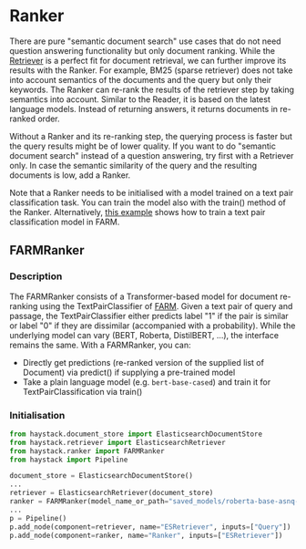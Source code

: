 <!---
title: "Ranker"
metaTitle: "Ranker"
metaDescription: ""
slug: "/docs/ranker"
date: "2020-05-26"
id: "rankermd"
--->

# Ranker

There are pure "semantic document search" use cases that do not need question answering functionality but only document ranking.
While the [Retriever](/docs/v0.9.0/retrievermd) is a perfect fit for document retrieval, we can further improve its results with the Ranker.
For example, BM25 (sparse retriever) does not take into account semantics of the documents and the query but only their keywords.
The Ranker can re-rank the results of the retriever step by taking semantics into account.
Similar to the Reader, it is based on the latest language models.
Instead of returning answers, it returns documents in re-ranked order.

Without a Ranker and its re-ranking step, the querying process is faster but the query results might be of lower quality.
If you want to do "semantic document search" instead of a question answering, try first with a Retriever only.
In case the semantic similarity of the query and the resulting documents is low, add a Ranker.

Note that a Ranker needs to be initialised with a model trained on a text pair classification task.
You can train the model also with the train() method of the Ranker.
Alternatively, [this example](https://github.com/deepset-ai/FARM/blob/master/examples/text_pair_classification.py) shows how to train a text pair classification model in FARM.


## FARMRanker

### Description

The FARMRanker consists of a Transformer-based model for document re-ranking using the TextPairClassifier of [FARM](https://github.com/deepset-ai/FARM).
Given a text pair of query and passage, the TextPairClassifier either predicts label "1" if the pair is similar or label "0" if they are dissimilar (accompanied with a probability).
While the underlying model can vary (BERT, Roberta, DistilBERT, ...), the interface remains the same.
With a FARMRanker, you can:
* Directly get predictions (re-ranked version of the supplied list of Document) via predict() if supplying a pre-trained model
* Take a plain language model (e.g. `bert-base-cased`) and train it for TextPairClassification via train()

### Initialisation

```python
from haystack.document_store import ElasticsearchDocumentStore
from haystack.retriever import ElasticsearchRetriever
from haystack.ranker import FARMRanker
from haystack import Pipeline

document_store = ElasticsearchDocumentStore()
...
retriever = ElasticsearchRetriever(document_store)
ranker = FARMRanker(model_name_or_path="saved_models/roberta-base-asnq-binary")
...
p = Pipeline()
p.add_node(component=retriever, name="ESRetriever", inputs=["Query"])
p.add_node(component=ranker, name="Ranker", inputs=["ESRetriever"])
```
